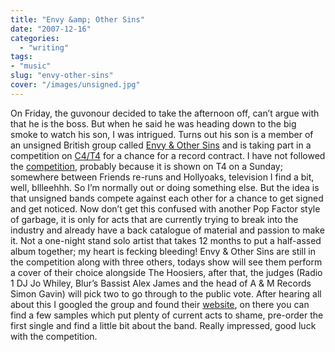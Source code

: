 ```yaml
---
title: "Envy &amp; Other Sins"
date: "2007-12-16"
categories:
  - "writing"
tags:
- "music"
slug: "envy-other-sins"
cover: "/images/unsigned.jpg"
---
```


On Friday, the guvonour decided to take the afternoon off, can’t argue with that he is the boss. But when he said he was heading down to the big smoke to watch his son, I was intrigued. Turns out his son is a member of an unsigned British group called [Envy & Other Sins](https://www.mobileact.co.uk/bands/Envy-And-Other-Sins) and is taking part in a competition on [C4/T4](https://www.channel4.com/entertainment/t4/) for a chance for a record contract. I have not followed the [competition](https://www.mobileact.co.uk/), probably because it is shown on T4 on a Sunday; somewhere between Friends re-runs and Hollyoaks, television I find a bit, well, bllleehhh. So I’m normally out or doing something else. But the idea is that unsigned bands compete against each other for a chance to get signed and get noticed. Now don’t get this confused with another Pop Factor style of garbage, it is only for acts that are currently trying to break into the industry and already have a back catalogue of material and passion to make it. Not a one-night stand solo artist that takes 12 months to put a half-assed album together; my heart is fecking bleeding! Envy & Other Sins are still in the competition along with three others, todays show will see them perform a cover of their choice alongside The Hoosiers, after that, the judges (Radio 1 DJ Jo Whiley, Blur’s Bassist Alex James and the head of A & M Records Simon Gavin) will pick two to go through to the public vote. After hearing all about this I googled the group and found their [website](https://www.envyandothersins.co.uk/), on there you can find a few samples which put plenty of current acts to shame, pre-order the first single and find a little bit about the band. Really impressed, good luck with the competition.
